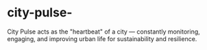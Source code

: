 # city-pulse-
City Pulse acts as the "heartbeat" of a city — constantly monitoring, engaging, and improving urban life for sustainability and resilience.
